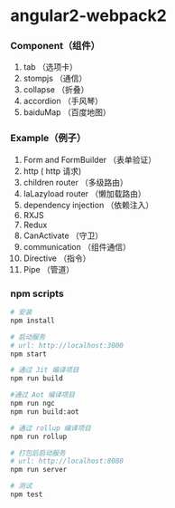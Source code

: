 # angular2-webpack2

### Component（组件）

1. tab （选项卡）
2. stompjs （通信）
3. collapse （折叠）
4. accordion （手风琴）
5. baiduMap （百度地图）

### Example（例子）

1. Form and FormBuilder （表单验证）
2. http ( http 请求)
3. children router （多级路由）
4. laLazyload router （懒加载路由）
5. dependency injection （依赖注入）
6. RXJS 
7. Redux
8. CanActivate （守卫）
9. communication （组件通信）
10. Directive （指令）
11. Pipe （管道）

### npm scripts

```bash
# 安装
npm install

# 启动服务
# url: http://localhost:3000
npm start

# 通过 Jit 编译项目
npm run build

#通过 Aot 编译项目
npm run ngc
npm run build:aot

# 通过 rollup 编译项目
npm run rollup    

# 打包后启动服务
# url: http://localhost:8080
npm run server

# 测试
npm test
